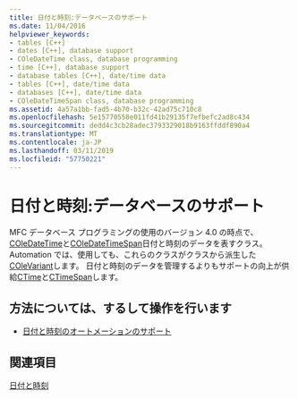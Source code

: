 ```yaml
---
title: 日付と時刻:データベースのサポート
ms.date: 11/04/2016
helpviewer_keywords:
- tables [C++]
- dates [C++], database support
- COleDateTime class, database programming
- time [C++], database support
- database tables [C++], date/time data
- tables [C++], date/time data
- databases [C++], date/time data
- COleDateTimeSpan class, database programming
ms.assetid: 4a57a1bb-fad5-4b70-b32c-42ad75c710c8
ms.openlocfilehash: 5e15770558e011fd41b29135f7efbefc2ad8c434
ms.sourcegitcommit: dedd4c3cb28adec3793329018b9163ffddf890a4
ms.translationtype: MT
ms.contentlocale: ja-JP
ms.lasthandoff: 03/11/2019
ms.locfileid: "57750221"
---
```

# <a name="date-and-time-database-support"></a>日付と時刻:データベースのサポート

MFC データベース プログラミングの使用のバージョン 4.0 の時点で、 [COleDateTime](../atl-mfc-shared/reference/coledatetime-class.md)と[COleDateTimeSpan](../atl-mfc-shared/reference/coledatetimespan-class.md)日付と時刻のデータを表すクラス。 Automation では、使用しても、これらのクラスがクラスから派生した[COleVariant](../mfc/reference/colevariant-class.md)します。 日付と時刻のデータを管理するよりもサポートの向上が供給[CTime](../atl-mfc-shared/reference/ctime-class.md)と[CTimeSpan](../atl-mfc-shared/reference/ctimespan-class.md)します。

## <a name="what-do-you-want-to-know-more-about"></a>方法については、するして操作を行います

- [日付と時刻のオートメーションのサポート](../atl-mfc-shared/date-and-time-automation-support.md)

## <a name="see-also"></a>関連項目

[日付と時刻](../atl-mfc-shared/date-and-time.md)
